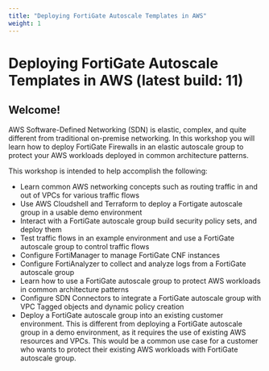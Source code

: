 ```yaml
---
title: "Deploying FortiGate Autoscale Templates in AWS"
weight: 1
---
```


# Deploying FortiGate Autoscale Templates in AWS (latest build: 11)

## Welcome!

AWS Software-Defined Networking (SDN) is elastic, complex, and quite different from traditional on-premise networking. In this workshop you will learn how to deploy FortiGate Firewalls in an elastic autoscale group to protect your AWS workloads deployed in common architecture patterns.

This workshop is intended to help accomplish the following:

  * Learn common AWS networking concepts such as routing traffic in and out of VPCs for various traffic flows
  * Use AWS Cloudshell and Terraform to deploy a Fortigate autoscale group in a usable demo environment
  * Interact with a FortiGate autoscale group build security policy sets, and deploy them
  * Test traffic flows in an example environment and use a FortiGate autoscale group to control traffic flows
  * Configure FortiManager to manage FortiGate CNF instances
  * Configure FortiAnalyzer to collect and analyze logs from a FortiGate autoscale group
  * Learn how to use a FortiGate autoscale group to protect AWS workloads in common architecture patterns
  * Configure SDN Connectors to integrate a FortiGate autoscale group with VPC Tagged objects and dynamic policy creation
  * Deploy a FortiGate autoscale group into an existing customer environment. This is different from deploying a FortiGate autoscale group in a demo environment, as it requires the use of existing AWS resources and VPCs. This would be a common use case for a customer who wants to protect their existing AWS workloads with FortiGate autoscale group.

